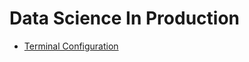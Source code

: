 # Data Science In Production

- [Terminal Configuration](../data_science_in_production/content/developer_tools/terminal_configuration.md)
